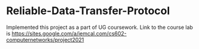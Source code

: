 # Reliable-Data-Transfer-Protocol
Implemented this project as a part of UG coursework.
Link to the course lab is https://sites.google.com/a/iemcal.com/cs602-computernetworks/project2021
